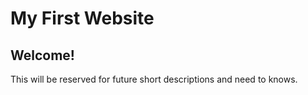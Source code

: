 # My First Website

## Welcome!

This will be reserved for future short descriptions and need to knows.
